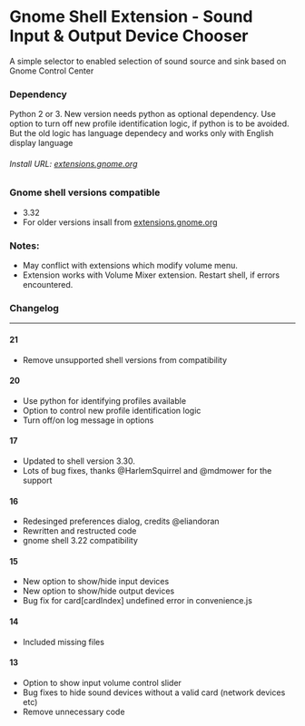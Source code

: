 # Gnome Shell Extension - Sound Input & Output Device Chooser
A simple selector to enabled selection of sound source and sink based on Gnome Control Center

### Dependency
Python 2 or 3. New version needs python as optional dependency. Use option to turn off new profile identification logic, if python is to be avoided. But the old logic has language dependecy and works only with English display language

###### Install URL: [extensions.gnome.org](https://extensions.gnome.org/extension/906/sound-output-device-chooser/)

### Gnome shell versions compatible
* 3.32
* For older versions insall from [extensions.gnome.org](https://extensions.gnome.org/extension/906/sound-output-device-chooser/)


### Notes:
* May conflict with extensions which modify volume menu.
* Extension works with Volume Mixer extension. Restart shell, if errors encountered.

### Changelog
-----------------------
#### 21
* Remove unsupported shell versions from compatibility

#### 20
* Use python for identifying profiles available
* Option to control new profile identification logic
* Turn off/on log message in options

#### 17
* Updated to shell version 3.30.
* Lots of bug fixes, thanks @HarlemSquirrel and @mdmower for the support

#### 16
* Redesinged preferences dialog, credits @eliandoran
* Rewritten and restructed code
* gnome shell 3.22 compatibility

#### 15
* New option to show/hide input devices
* New option to show/hide output devices
* Bug fix for card[cardIndex] undefined error in convenience.js

#### 14
* Included missing files

#### 13
* Option to show input volume control slider
* Bug fixes to hide sound devices without a valid card (network devices etc)
* Remove unnecessary code



